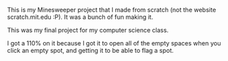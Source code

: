 This is my Minesweeper project that I made from scratch (not the website scratch.mit.edu :P). It was a bunch of fun making it.

This was my final project for my computer science class.

I got a 110% on it because I got it to open all of the empty spaces when you click an empty spot, and getting it to be able to flag a spot.